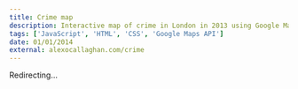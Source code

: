 ```yaml
---
title: Crime map
description: Interactive map of crime in London in 2013 using Google Maps API
tags: ['JavaScript', 'HTML', 'CSS', 'Google Maps API']
date: 01/01/2014
external: alexocallaghan.com/crime
---
```

Redirecting...
